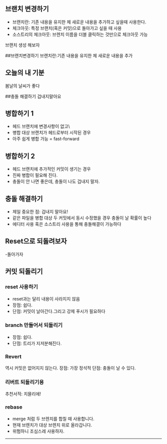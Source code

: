 ## 브랜치 변경하기

- 브랜치란: 기존 내용을 유지한 체 새로운 내용을 추가하고 싶을때 사용한다.
- 체크아웃: 특정 브랜치(혹은 커밋)으로 돌아가고 싶을 때 사용
- 소스트리의 체크아웃: 브렌치 이름을 더블 클릭하는 것만으로 체크아웃 가능

브랜치 생성 해보자

##브랜치변경하기
 브랜치란:기존 내용을 유지한 체 새로운 내용을 추가

## 오늘의 내 기분
봄날의 날씨가 좋다

##충돌 해결하기
겁내지말아요 

## 병합하기 1

- 헤드 브랜치에 변경사항이 없고\
- 병합 대상 브랜치가 헤드로부터 시작된 경우
- 아주 쉽게 병합 가능 = fast-forward


## 병합하기 2

- 헤드 브랜치에 추가적인 커밋이 생기는 경우
- 진짜 병합이 필요해 진다.
- 충돌이 안 나면 좋은데, 충돌이 나도 겁내지 말자.

## 충돌 해결하기

- 제일 중요한 점: 겁내지 말아요!
- 같은 파일을 병합 대상 두 커밋에서 동시 수정했을 경우 충돌이 날 확률이 높다
- 에디터 사용 혹은 소스트리 사용을 통해 충돌해결이 가능하다


## Reset으로 되돌려보자

-돌아가자 

## 커밋 되돌리기

### reset 사용하기

- reset과는 달리 내용이 사라지지 않음
- 장점: 쉽다.
- 단점: 커밋이 날아간다.그리고 강제 푸시가 필요하다

### branch 만들어서 되돌리기

- 장점: 쉽다.
- 단점: 트리가 지저분해진다.


### Revert
역시 커밋은 없어지지 않는다.
장점: 가장 정석적
단점: 충돌이 날 수 있다.

### 리버트 되돌리기용

추천서적: 치믈리에!

### rebase

- merge 처럼 두 브렌치를 합칠 때 사용합니다.
- 현재 브렌치가 대상 브렌치 위로 올라갑니다.
- 위험하니 조심스레 사용하자.
----



